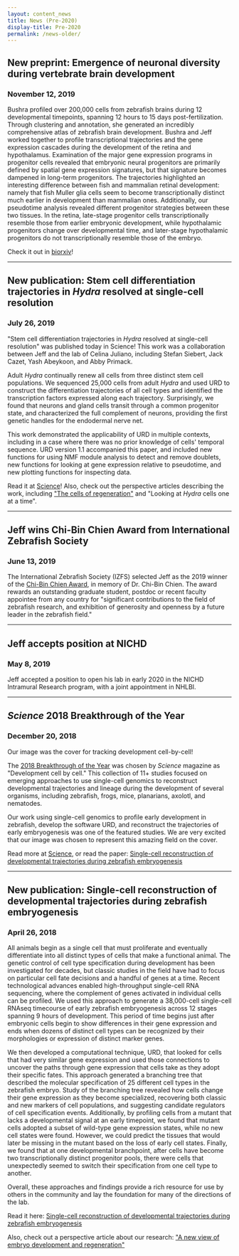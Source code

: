```yaml
---
layout: content_news
title: News (Pre-2020)
display-title: Pre-2020
permalink: /news-older/
---
```


## New preprint: Emergence of neuronal diversity during vertebrate brain development
### November 12, 2019

Bushra profiled over 200,000 cells from zebrafish brains during 12 developmental timepoints, spanning 12 hours to 15 days post-fertilization. Through clustering and annotation, she generated an incredibly comprehensive atlas of zebrafish brain development. Bushra and Jeff worked together to profile transcriptional trajectories and the gene expression cascades during the development of the retina and hypothalamus.  Examination of the major gene expression programs in progenitor cells revealed that embryonic neural progenitors are primarily defined by spatial gene expression signatures, but that signature becomes dampened in long-term progenitors. The trajectories highlighted an interesting difference between fish and mammalian retinal development: namely that fish Muller glia cells seem to become transcriptionally distinct much earlier in development than mammalian ones. Additionally, our pseudotime analysis revealed different progenitor strategies between these two tissues. In the retina, late-stage progenitor cells transcriptionally resemble those from earlier embryonic development, while hypothalamic progenitors change over developmental time, and later-stage hypothalamic progenitors do not transcriptionally resemble those of the embryo.

Check it out in [biorxiv](https://www.biorxiv.org/content/10.1101/839860v1.full)!

----------------------------------

## New publication: Stem cell differentiation trajectories in <i>Hydra</i> resolved at single-cell resolution
### July 26, 2019

"Stem cell differentiation trajectories in <i>Hydra</i> resolved at single-cell resolution" was published today in Science! This work was a collaboration between Jeff and the lab of Celina Juliano, including Stefan Siebert, Jack Cazet, Yash Abeykoon, and Abby Primack. 

Adult <i>Hydra</i> continually renew all cells from three distinct stem cell populations. We sequenced 25,000 cells from adult <i>Hydra</i> and used URD to construct the differentiation trajectories of all cell types and identified the transcription factors expressed along each trajectory.  Surprisingly, we found that neurons and gland cells transit through a common progenitor state, and characterized the full complement of neurons, providing the first genetic handles for the endodermal nerve net. 

This work demonstrated the applicability of URD in multiple contexts, including in a case where there was no prior knowledge of cells' temporal sequence. URD version 1.1 accompanied this paper, and included new functions for using NMF module analysis to detect and remove doublets, new functions for looking at gene expression relative to pseudotime, and new plotting functions for inspecting data.

Read it at <a href="https://science.sciencemag.org/content/365/6451/eaav9314">Science</a>! Also, check out the perspective articles describing the work, including <a href="https://www.science.org/doi/10.1126/science.aay3660">"The cells of regeneration"</a> and "Looking at <i>Hydra</i> cells one at a time".

----------------------------------

## Jeff wins Chi-Bin Chien Award from International Zebrafish Society
### June 13, 2019

The International Zebrafish Society (IZFS) selected Jeff as the 2019 winner of the [Chi-Bin Chien Award](https://www.izfs.org/page/CBCAwardNew), in memory of Dr. Chi-Bin Chien. The award rewards an outstanding graduate student, postdoc or recent faculty appointee from any country for "significant contributions to the field of zebrafish research, and exhibition of generosity and openness by a future leader in the zebrafish field."

----------------------------------

## Jeff accepts position at NICHD
### May 8, 2019

Jeff accepted a position to open his lab in early 2020 in the NICHD Intramural Research program, with a joint appointment in NHLBI.

----------------------------------

## <i>Science</i> 2018 Breakthrough of the Year
### December 20, 2018

Our image was the cover for tracking development cell-by-cell!

The [2018 Breakthrough of the Year](https://vis.sciencemag.org/breakthrough2018/) was chosen by *Science* magazine as "Development cell by cell." This collection of 11+ studies focused on emerging approaches to use single-cell genomics to reconstruct developmental trajectories and lineage during the development of several organisms, including zebrafish, frogs, mice, planarians, axolotl, and nematodes. 

Our work using single-cell genomics to profile early development in zebrafish, develop the software URD, and reconstruct the trajectories of early embryogenesis was one of the featured studies. We are very excited that our image was chosen to represent this amazing field on the cover. 

Read more at [Science](https://vis.sciencemag.org/breakthrough2018/), or read the paper: [Single-cell reconstruction of developmental trajectories during zebrafish embryogenesis](https://www.ncbi.nlm.nih.gov/pubmed/29700225)

----------------------------------

## New publication: Single-cell reconstruction of developmental trajectories during zebrafish embryogenesis
### April 26, 2018

All animals begin as a single cell that must proliferate and eventually differentiate into all distinct types of cells that make a functional animal. The genetic control of cell type specification during development has been investigated for decades, but classic studies in the field have had to focus on particular cell fate decisions and a handful of genes at a time. Recent technological advances enabled high-throughput single-cell RNA sequencing, where the complement of genes activated in individual cells can be profiled. We used this approach to generate a 38,000-cell single-cell RNAseq timecourse of early zebrafish embryogenesis across 12 stages spanning 9 hours of development. This period of time begins just after embryonic cells begin to show differences in their gene expression and ends when dozens of distinct cell types can be recognized by their morphologies or expression of distinct marker genes.

We then developed a computational technique, URD, that looked for cells that had very similar gene expression and used those connections to uncover the paths through gene expression that cells take as they adopt their specific fates. This approach generated a branching tree that described the molecular specification of 25 different cell types in the zebrafish embryo. Study of the branching tree revealed how cells change their gene expression as they become specialized, recovering both classic and new markers of cell populations, and suggesting candidate regulators of cell specification events. Additionally, by profiling cells from a mutant that lacks a developmental signal at an early timepoint, we found that mutant cells adopted a subset of wild-type gene expression states, while no new cell states were found. However, we could predict the tissues that would later be missing in the mutant based on the loss of early cell states. Finally, we found that at one developmental branchpoint, after cells have become two transcriptionally distinct progenitor pools, there were cells that unexpectedly seemed to switch their specification from one cell type to another.

Overall, these approaches and findings provide a rich resource for use by others in the community and lay the foundation for many of the directions of the lab.

Read it here: [Single-cell reconstruction of developmental trajectories during zebrafish embryogenesis](https://www.ncbi.nlm.nih.gov/pubmed/29700225)

Also, check out a perspective article about our research: [&quot;A new view of embryo development and regeneration&quot;](https://science.sciencemag.org/content/360/6392/967.long)
